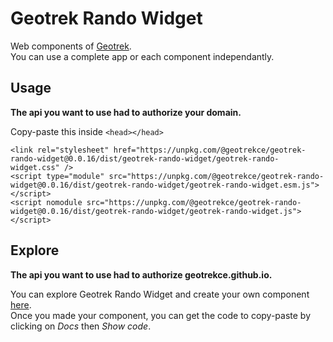 # Geotrek Rando Widget

Web components of [Geotrek](https://geotrek.fr/).\
You can use a complete app or each component independantly.

## Usage

**The api you want to use had to authorize your domain.**

Copy-paste this inside `<head></head>`

```
<link rel="stylesheet" href="https://unpkg.com/@geotrekce/geotrek-rando-widget@0.0.16/dist/geotrek-rando-widget/geotrek-rando-widget.css" />
<script type="module" src="https://unpkg.com/@geotrekce/geotrek-rando-widget@0.0.16/dist/geotrek-rando-widget/geotrek-rando-widget.esm.js"></script>
<script nomodule src="https://unpkg.com/@geotrekce/geotrek-rando-widget@0.0.16/dist/geotrek-rando-widget/geotrek-rando-widget.js"></script>
```

## Explore

**The api you want to use had to authorize geotrekce.github.io.**

You can explore Geotrek Rando Widget and create your own component [here](https://geotrekce.github.io/Geotrek-rando-widget/).\
Once you made your component, you can get the code to copy-paste by clicking on _Docs_ then _Show code_.
